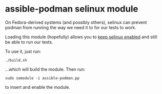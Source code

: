 # assible-podman selinux module

On Fedora-derived systems (and possibly others), selinux can prevent podman
from running the way we need it to for our tests to work.

Loading this module (hopefully) allows you to
[keep selinux enabled](https://stopdisablingselinux.com/) and still be able to
run our tests.

To use it, just run:

```
./build.sh
```

...which will build the module. Then run:

```
sudo semodule -i assible-podman.pp
```

to insert and enable the module.
